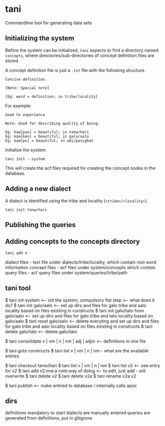 # tani

Commandline tool for generating data sets


## Initializing the system

Before the system can be initialized, `tani` expects to find a directory named `concepts`, where directories/sub-directories of concept definition files are stored.

A concept definition file is just a `.txt` file with the following structure.

```
Concise definition.

[Note: Special note]

[Eg: word = definition; in tribe/locality]
```

For example:

```
Good to experience

Note: Used for describing quality of being.

Eg: kaa[pyo] = beautiful; in tanw/hari
Eg: kaa[ken] = beautiful; in galo/aalo
Eg: kam[po] = beautiful; in adi/pasighat
```

Initialize the system:

```
tani init --system
```

This will create the acf files required for creating the concept nodes in the database.

## Adding a new dialect

A dialect is identified using the tribe and locality (`<tribe>/<locality>`).

```
tani init tanw/hari
```

## Publishing the queries


## Adding concepts to the concepts directory

```
tani add n
```

dialect files - text file under dialects/tribe/locality, which contain root word information
concept files - acf files under system/concepts which contain
query files - acf query files under system/queries/tribe/path

## tani tool
$ tani init system <-- init the system; compulsory fist step <-- what does it do?
$ tani init galo/aalo <-- set up dirs and files for galo tribe and aalo locality based on files existing in constructs
$ tani init galo/tato from galo/aalo <-- set up dirs and files for galo tribe and tato locality based on galo/aalo
$ tani reset galo/aalo <-- delete everyting and set up dirs and files for galo tribe and aalo locality based on files existing in constructs
$ tani delete galo/tato <-- delete galo/tato

$ tani consolidate v | vm | n | nm | adj | adjm <-- definitions in one file

$ tani goto constructs
$ tani list v | vm | n | nm - what are the available entries

$ tani checkout tanw/hari
$ tani list v | vm | n | nm
$ tani list v2 <-- see entry for v2
$ tani add v2:mw:a note:way of doing <-- to edit, just add - will overwrite
$ tani delete v2
$ tani delete v2a
$ tani rename v2a v2

$ tani publish <-- make entried to database / internally calls apoc

## dirs

definitions mandatory to start
dialects are manually entered
queries are generated from definitions, put in gitignore

